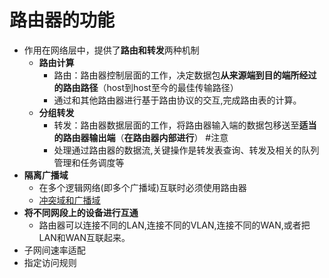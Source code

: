 # 路由器的功能
- 作用在网络层中，提供了**路由和转发**两种机制
	- **路由计算**
		- 路由：路由器控制层面的工作，决定数据包**从来源端到目的端所经过的路由路径**（host到host至今的最佳传输路径）
		- 通过和其他路由器进行基于路由协议的交互,完成路由表的计算。
	- **分组转发**
		- 转发：路由器数据层面的工作，将路由器输入端的数据包移送至**适当的路由器输出端**（**在路由器内部进行**） #注意
		- 处理通过路由器的数据流,关键操作是转发表查询、转发及相关的队列管理和任务调度等
- **隔离广播域**
	- 在多个逻辑网络(即多个广播域)互联时必须使用路由器
	- [冲突域和广播域](冲突域和广播域.md)
- **将不同网段上的设备进行互通**
	- 路由器可以连接不同的LAN,连接不同的VLAN,连接不同的WAN,或者把LAN和WAN互联起来。
- 子网间速率适配
- 指定访问规则